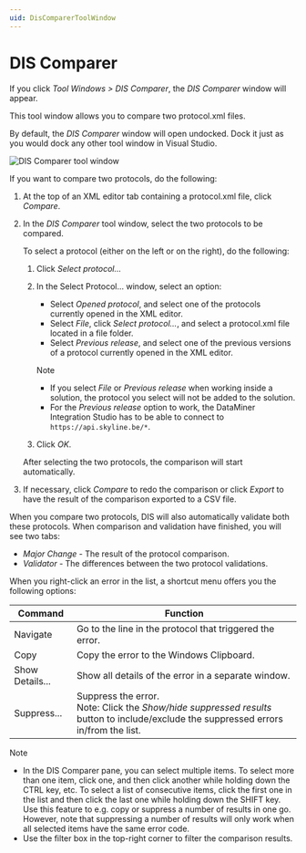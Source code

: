 ```yaml
---
uid: DisComparerToolWindow
---
```


# DIS Comparer

If you click *Tool Windows \> DIS Comparer*, the *DIS Comparer* window will appear.

This tool window allows you to compare two protocol.xml files.

By default, the *DIS Comparer* window will open undocked. Dock it just as you would dock any other tool window in Visual Studio.

![DIS Comparer tool window](~/develop/images/DisComparerToolWindow.png)

If you want to compare two protocols, do the following:

1. At the top of an XML editor tab containing a protocol.xml file, click *Compare*.
1. In the *DIS Comparer* tool window, select the two protocols to be compared.

    To select a protocol (either on the left or on the right), do the following:

    1. Click *Select protocol...*
    1. In the Select Protocol... window, select an option:

        - Select *Opened protocol*, and select one of the protocols currently opened in the XML editor.
        - Select *File*, click *Select protocol...*, and select a protocol.xml file located in a file folder.
        - Select *Previous release*, and select one of the previous versions of a protocol currently opened in the XML editor.

        > [!NOTE]
        >
        > - If you select *File* or *Previous release* when working inside a solution, the protocol you select will not be added to the solution.
        > - For the *Previous release* option to work, the DataMiner Integration Studio has to be able to connect to `https://api.skyline.be/*`.

    1. Click *OK*.

    After selecting the two protocols, the comparison will start automatically.

1. If necessary, click *Compare* to redo the comparison or click *Export* to have the result of the comparison exported to a CSV file.

When you compare two protocols, DIS will also automatically validate both these protocols. When comparison and validation have finished, you will see two tabs:

- *Major Change* - The result of the protocol comparison.
- *Validator* - The differences between the two protocol validations.

When you right-click an error in the list, a shortcut menu offers you the following options:

| Command | Function |
|---------|----------|
| Navigate | Go to the line in the protocol that triggered the error. |
| Copy | Copy the error to the Windows Clipboard. |
| Show Details... | Show all details of the error in a separate window. |
| Suppress... | Suppress the error.<br> Note: Click the *Show/hide suppressed results* button to include/exclude the suppressed errors in/from the list. |

> [!NOTE]
>
> - In the DIS Comparer pane, you can select multiple items. To select more than one item, click one, and then click another while holding down the CTRL key, etc. To select a list of consecutive items, click the first one in the list and then click the last one while holding down the SHIFT key. Use this feature to e.g. copy or suppress a number of results in one go. However, note that suppressing a number of results will only work when all selected items have the same error code.
> - Use the filter box in the top-right corner to filter the comparison results.
